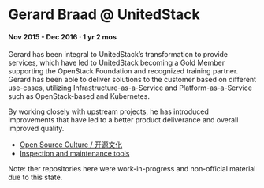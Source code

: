 # Gerard Braad @ UnitedStack

#### Nov 2015 - Dec 2016 · 1 yr 2 mos


Gerard has been integral to UnitedStack’s transformation to provide services, which have led to UnitedStack becoming a Gold Member supporting the OpenStack Foundation and recognized training partner. Gerard has been able to deliver solutions to the customer based on different use-cases, utilizing Infrastructure-as-a-Service and Platform-as-a-Service such as OpenStack-based and Kubernetes.

By working closely with upstream projects, he has introduced improvements that have led to a better product deliverance and overall improved quality.

  * [Open Source Culture / 开源文化](http://gbraad.gitlab.io/open-source-culture)
  * [Inspection and maintenance tools](http://gbraad.gitlab.io/tools-training)

Note: ther repositories here were work-in-progress and non-official material due to this state.
